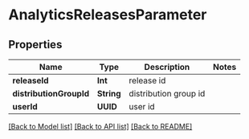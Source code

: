 # AnalyticsReleasesParameter

## Properties
Name | Type | Description | Notes
------------ | ------------- | ------------- | -------------
**releaseId** | **Int** | release id | 
**distributionGroupId** | **String** | distribution group id | 
**userId** | **UUID** | user id | 

[[Back to Model list]](../README.md#documentation-for-models) [[Back to API list]](../README.md#documentation-for-api-endpoints) [[Back to README]](../README.md)


